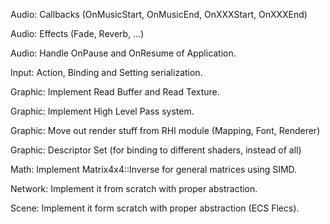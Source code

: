Audio: Callbacks (OnMusicStart, OnMusicEnd, OnXXXStart, OnXXXEnd)

Audio: Effects (Fade, Reverb, ...)

Audio: Handle OnPause and OnResume of Application.

Input: Action, Binding and Setting serialization.

Graphic: Implement Read Buffer and Read Texture.

Graphic: Implement High Level Pass system.

Graphic: Move out render stuff from RHI module (Mapping, Font, Renderer)

Graphic: Descriptor Set (for binding to different shaders, instead of all)

Math: Implement Matrix4x4::Inverse for general matrices using SIMD.

Network: Implement it from scratch with proper abstraction.

Scene: Implement it form scratch with proper abstraction (ECS Flecs).

